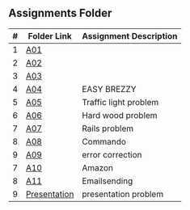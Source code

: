 ##  Assignments Folder

|   #    | Folder Link | Assignment Description |
| :---:  | ----------- | ---------------------- |
|    1   |    [A01](A01)    |                        |
|    2   |   [A02](A02)|                        |
|    3   |    [A03](A03)   |                        |
|    4   |    [A04](A04)    | EASY BREZZY                     |
|    5   |    [A05](A05)         | Traffic light problem                       |
|    6   |    [A06](A06)         |       Hard wood problem                 |
|    7   |    [A07](A07)         |    Rails problem                    |
|    8   |    [A08](A08)         |    Commando                    |
|    9   |    [A09](A09)         |          error correction              |
|    7   |    [A10](A10)         |         Amazon             |
|    8   |    [A11](A11)         |            Emailsending            |
|    9   |    [Presentation](presentation)         |      presentation problem                  |